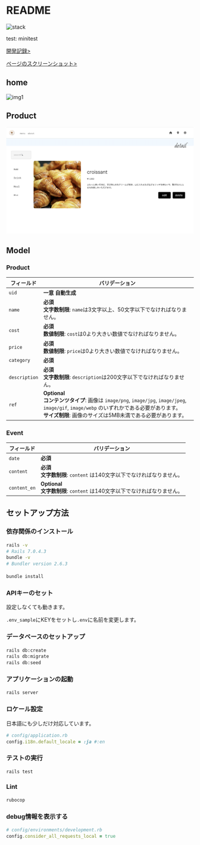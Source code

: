 # README

<img alt="stack" src="https://skillicons.dev/icons?theme=dark&perline=7&i=css,bootstrap,rails,minitest" />

test: minitest

[開発記録>](./.md/./DEV.md)

[ページのスクリーンショット>](./.md/assets/)

## home

![img1](./.md/assets/home.png)

## Product

![img2](./.md/assets/product-show.png)

## Model

### Product

| フィールド    | バリデーション                                                                                                                                                                                                    |
| ------------- | ----------------------------------------------------------------------------------------------------------------------------------------------------------------------------------------------------------------- |
| `uid`         | **一意** **自動生成**                                                                                                                                                                                             |
| `name`        | **必須**<br> **文字数制限**: `name`は3文字以上、50文字以下でなければなりません。                                                                                                                                  |
| `cost`        | **必須**<br> **数値制限**: `cost`は0より大きい数値でなければなりません。                                                                                                                                          |
| `price`       | **必須**<br> **数値制限**: `price`は0より大きい数値でなければなりません。                                                                                                                                         |
| `category`    | **必須**                                                                                                                                                                                                          |
| `description` | **必須**<br> **文字数制限**: `description`は200文字以下でなければなりません。                                                                                                                                     |
| `ref`         | **Optional** <br> **コンテンツタイプ**: 画像は `image/png`, `image/jpg`, `image/jpeg`, `image/gif`, `image/webp` のいずれかである必要があります。<br> **サイズ制限**: 画像のサイズは5MB未満である必要があります。 |

### Event

| フィールド   | バリデーション                                                                 |
| ------------ | ------------------------------------------------------------------------------ |
| `date`       | **必須**                                                                       |
| `content`    | **必須**<br> **文字数制限**: `content` は140文字以下でなければなりません。     |
| `content_en` | **Optional**<br> **文字数制限**: `content` は140文字以下でなければなりません。 |

## セットアップ方法

### 依存関係のインストール

```bash
rails -v
# Rails 7.0.4.3
bundle -v
# Bundler version 2.6.3

bundle install
```

### APIキーのセット

設定しなくても動きます。

`.env_sample`にKEYをセットし`.env`に名前を変更します。

### データベースのセットアップ

```bash
rails db:create
rails db:migrate
rails db:seed
```

### アプリケーションの起動

```bash
rails server
```

### ロケール設定

日本語にも少しだけ対応しています。

```ruby
# config/application.rb
config.i18n.default_locale = :ja #:en
```

### テストの実行

```bash
rails test
```

### Lint

```bash
rubocop
```

### debug情報を表示する

```rb
# config/environments/development.rb
config.consider_all_requests_local = true
```
